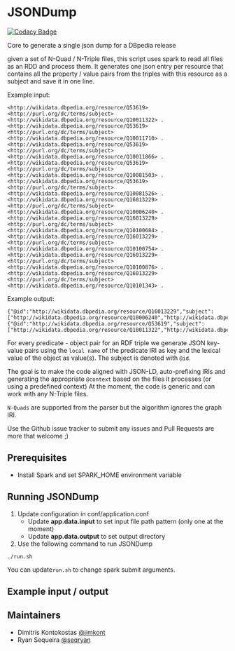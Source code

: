 # JSONDump

[![Codacy Badge](https://api.codacy.com/project/badge/Grade/52a7d67276394abd9ecc0fc4d0acfe4c)](https://www.codacy.com/app/ryanseq2016/JSONDump?utm_source=github.com&utm_medium=referral&utm_content=dbpedia/JSONDump&utm_campaign=badger)

Core to generate a single json dump for a DBpedia release

given a set of N-Quad / N-Triple files, this script uses spark to read all files as an RDD and process them.
It generates one json entry per resource that contains all the property / value pairs from the triples with this resource as a subject and save it in one line.

Example input:
```
<http://wikidata.dbpedia.org/resource/Q53619> <http://purl.org/dc/terms/subject> <http://wikidata.dbpedia.org/resource/Q10011322> .
<http://wikidata.dbpedia.org/resource/Q53619> <http://purl.org/dc/terms/subject> <http://wikidata.dbpedia.org/resource/Q10011710> .
<http://wikidata.dbpedia.org/resource/Q53619> <http://purl.org/dc/terms/subject> <http://wikidata.dbpedia.org/resource/Q10011866> .
<http://wikidata.dbpedia.org/resource/Q53619> <http://purl.org/dc/terms/subject> <http://wikidata.dbpedia.org/resource/Q10081503> .
<http://wikidata.dbpedia.org/resource/Q53619> <http://purl.org/dc/terms/subject> <http://wikidata.dbpedia.org/resource/Q10081526> .
<http://wikidata.dbpedia.org/resource/Q16013229> <http://purl.org/dc/terms/subject> <http://wikidata.dbpedia.org/resource/Q10006240> .
<http://wikidata.dbpedia.org/resource/Q16013229> <http://purl.org/dc/terms/subject> <http://wikidata.dbpedia.org/resource/Q10100684> .
<http://wikidata.dbpedia.org/resource/Q16013229> <http://purl.org/dc/terms/subject> <http://wikidata.dbpedia.org/resource/Q10100754> .
<http://wikidata.dbpedia.org/resource/Q16013229> <http://purl.org/dc/terms/subject> <http://wikidata.dbpedia.org/resource/Q10100876> .
<http://wikidata.dbpedia.org/resource/Q16013229> <http://purl.org/dc/terms/subject> <http://wikidata.dbpedia.org/resource/Q10101343> .
```

Example output:
```
{"@id":"http://wikidata.dbpedia.org/resource/Q16013229","subject":["http://wikidata.dbpedia.org/resource/Q10006240","http://wikidata.dbpedia.org/resource/Q10100684","http://wikidata.dbpedia.org/resource/Q10100754","http://wikidata.dbpedia.org/resource/Q10100876","http://wikidata.dbpedia.org/resource/Q10101343"]}
{"@id":"http://wikidata.dbpedia.org/resource/Q53619","subject":["http://wikidata.dbpedia.org/resource/Q10011322","http://wikidata.dbpedia.org/resource/Q10011710","http://wikidata.dbpedia.org/resource/Q10011866","http://wikidata.dbpedia.org/resource/Q10081503","http://wikidata.dbpedia.org/resource/Q10081526"]}
```

For every predicate - object pair for an RDF triple
we generate JSON key-value pairs using the `local name` of the predicate IRI as key and the lexical value of the object as value(s).
The subject is denoted with `@id`.

The goal is to make the code aligned with JSON-LD, auto-prefixing IRIs and generating the appropriate `@context` based on the files it processes (or using a predefined context)
At the moment, the code is generic and can work with any N-Triple files.

`N-Quads` are supported from the parser but the algorithm ignores the graph IRI.

Use the Github issue tracker to submit any issues and Pull Requests are more that welcome ;)

## Prerequisites 
* Install Spark and set SPARK_HOME environment variable

## Running JSONDump
1. Update configuration in conf/application.conf
   * Update **app.data.input** to set input file path pattern (only one at the moment)
   * Update **app.data.output** to set output directory
2. Use the following command to run JSONDump
  ```
 ./run.sh
  ```
  You can update`run.sh` to change spark submit arguments.

## Example input / output



## Maintainers

* Dimitris Kontokostas [@jimkont](https://github.com/jimkont)
* Ryan Sequeira [@seqryan](https://github.com/seqryan)
